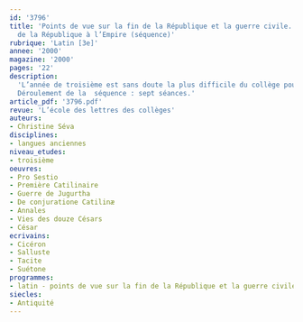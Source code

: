 ```yaml
---
id: '3796'
title: 'Points de vue sur la fin de la République et la guerre civile. Des crises
  de la République à l’Empire (séquence)'
rubrique: 'Latin [3e]'
annee: '2000'
magazine: '2000'
pages: '22'
description: 
  'L’année de troisième est sans doute la plus difficile du collège pour les latinistes… et leurs professeurs. Après l’enthousiasme de la découverte, en cinquième, des rudiments de la langue et des attraits de la mythologie, puis, en quatrième, de la vie quotidienne, qui attire les adolescents, ceux-ci, souvent, se disposant pour un grand nombre d’entre eux à abandonner le latin en seconde, sont plus rétifs devant la complexité et la difficulté de la langue et devant un programme moins ludique. Il faut donc leur montrer que leur maturité peut au contraire les conduire à élaborer des concepts intéressants intellectuellement et que l’analyse des textes authentiques ou de leur traduction peut les amener à des découvertes passionnantes. Le programme de troisième, comme celui de seconde – avec les crises de la République et le principat –, permet de construire une séquence support pour le reste de l’année, donnant des pistes pour comprendre l’histoire de l’Empire et pour donner du sens aux textes, littéraires et historiques, qui seront étudiés toute l’année. L’objectif global de cette séquence sera de comprendre le passage de la République à l’Empire. On pourra, selon la classe et le niveau des élèves, travailler avec un plus grand nombre de textes latins et approfondir les problèmes de syntaxe.
  Déroulement de la  séquence : sept séances.'
article_pdf: '3796.pdf'
revue: 'L’école des lettres des collèges'
auteurs:
- Christine Séva
disciplines:
- langues anciennes
niveau_etudes:
- troisième
oeuvres:
- Pro Sestio
- Première Catilinaire
- Guerre de Jugurtha
- De conjuratione Catilinæ
- Annales
- Vies des douze Césars
- César
ecrivains:
- Cicéron
- Salluste
- Tacite
- Suétone
programmes:
- latin - points de vue sur la fin de la République et la guerre civile
siecles:
- Antiquité
---
```

